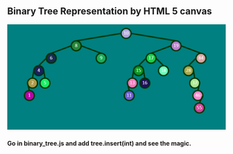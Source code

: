 ## Binary Tree Representation by HTML 5 canvas
![Connected Colored Cells](./images/tree.png)

#### Go in binary_tree.js and add tree.insert(int) and see the magic.